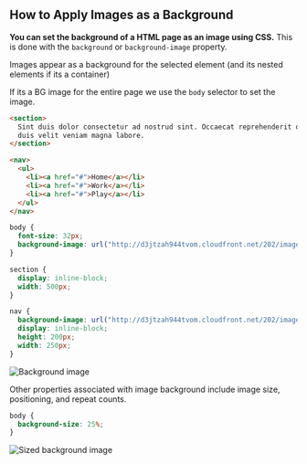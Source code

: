 ## How to Apply Images as a Background

**You can set the background of a HTML page as an image using CSS.** This is done with the `background` or `background-image` property. 

Images appear as a background for the selected element (and its nested elements if its a container)

If its a BG image for the entire page we use the `body` selector to set the image.

```html
<section>
  Sint duis dolor consectetur ad nostrud sint. Occaecat reprehenderit officia ex
  duis velit veniam magna labore.
</section>

<nav>
  <ul>
    <li><a href="#">Home</a></li>
    <li><a href="#">Work</a></li>
    <li><a href="#">Play</a></li>
  </ul>
</nav>
```

```css
body {
  font-size: 32px;
  background-image: url("http://d3jtzah944tvom.cloudfront.net/202/images/lesson_3/gradient-background.png");
}

section {
  display: inline-block;
  width: 500px;
}

nav {
  background-image: url("http://d3jtzah944tvom.cloudfront.net/202/images/lesson_3/blurry.png");
  display: inline-block;
  height: 200px;
  width: 250px;
}
```

![Background image](https://d3jtzah944tvom.cloudfront.net/202/images/lesson_3/adding-images-to-web-pages-01.png)

Other properties associated with image background include image size, positioning, and repeat counts.

```css
body {
  background-size: 25%;
}
```

![Sized background image](https://d3jtzah944tvom.cloudfront.net/202/images/lesson_3/adding-images-to-web-pages-02.png)